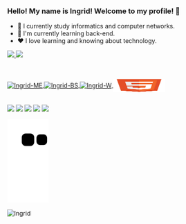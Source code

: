 ### Hello! My name is Ingrid! Welcome to my profile! 👋

- 📝 I currently study informatics and computer networks.
- 🌱 I'm currently learning back-end.
- ❤️ I love learning and knowing about technology.
<div>
  <a href="https://github.com/ingridescher">
    <img height="180em" src="https://github-readme-stats.vercel.app/api?username=ingrid&show_icons=true&theme=cobalt&include_all_commits=true&count_private=true"/>
    <img height="180em" src="https://github-readme-stats.vercel.app/api/top-langs/?username=ingrid&layout=compact&langs_count=7&theme=cobalt"/>
</div>
  
  ##
  
  <div style="display: inline_block"><br>
  <img align="center" alt="Ingrid-ME" height="30" width="120" src="https://img.shields.io/badge/Microsoft_Excel-217346?style=for-the-badge&logo=microsoft-excel&logoColor=white">
  <img align="center" alt="Ingrid-BS" height="30" width="120" src="https://img.shields.io/badge/Bootstrap-563D7C?style=for-the-badge&logo=bootstrap&logoColor=white">
  <img align="center" alt="Ingrid-W" height="30" width="120" src="https://img.shields.io/badge/Microsoft_Word-2B579A?style=for-the-badge&logo=microsoft-word&logoColor=white">
  <img align="center" alt="Ingrid-HTML" height="30" width="120" src="https://raw.githubusercontent.com/devicons/devicon/master/icons/html5/html5-original.svg">
     
</div>
  </div>
  
 
  ##
  
    
  <div width=50% float=left> 
  <a href="https://www.instagram.com/byingridescher/?utm_medium=copy_link" target="_blank"><img src="https://img.shields.io/badge/-Instagram-%23E4405F?style=for-the-badge&logo=instagram&logoColor=white" target="_blank"></a>
      <a href="https://www.facebook.com/ingrid.escher.10" target="_blank"><img src="https://img.shields.io/badge/Facebook-1877F2?style=for-the-badge&logo=facebook&logoColor=white" target="_blank"></a>
    <a href="https://www.twitch.tv/ingridescher" target="_blank"><img src="https://img.shields.io/badge/Twitch-9146FF?style=for-the-badge&logo=twitch&logoColor=white" target="_blank"></a>
<a href = "contatoingridescher@gmail.com"><img src="https://img.shields.io/badge/-Gmail-%23333?style=for-the-badge&logo=gmail&logoColor=white" target="_blank"></a>
  <a href="https://www.linkedin.com/in/ingrid-escher-correr-a546851b8/" target="_blank"><img src="https://img.shields.io/badge/-LinkedIn-%230077B5?style=for-the-badge&logo=linkedin&logoColor=white" target="_blank"></a> 
  
  
  
  ![Snake animation](https://github.com/rafaballerini/rafaballerini/blob/output/github-contribution-grid-snake.svg)

  
 
 
</div>

 <img width=100px height=100px alt="Ingrid" float=left src="https://cdn.discordapp.com/attachments/693614191663251466/878028333709942904/output_UEH5px.gif">
  
  ##
